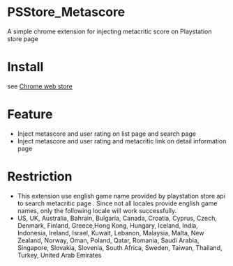 # PSStore_Metascore
A simple chrome extension for injecting metacritic score on Playstation store page

# Install
see [Chrome web store](https://chrome.google.com/webstore/detail/psstore-metascore/ldjfkloldnlohgeblkanmjeehpeapbep)

# Feature
- Inject metascore and user rating on list page and search page
- Inject metascore and user rating and metacritic link on detail information page

# Restriction
- This extension use english game name provided by playstation store api to search metacritic page . Since not all locales provide english game names,
only the following locale will work successfully.
- US, UK, Australia, Bahrain, Bulgaria, Canada, Croatia, Cyprus, Czech, Denmark, Finland, Greece,Hong Kong, Hungary, Iceland, India, Indonesia, Ireland, Israel, Kuwait, Lebanon, Malaysia, Malta, New Zealand, Norway, Oman, Poland, Qatar, Romania, Saudi Arabia, Singapore, 
 Slovakia, Slovenia, South Africa, Sweden, Taiwan, Thailand, Turkey, United Arab Emirates
 
